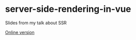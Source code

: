 # server-side-rendering-in-vue
Slides from my talk about SSR

[Online version](https://shentao.github.io/server-side-rendering-in-vue)
